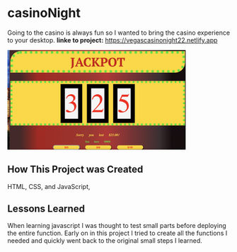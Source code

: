 # casinoNight

Going to the casino is always fun so I wanted to bring the casino experience to  your desktop. 
**linke to project:** https://vegascasinonight22.netlify.app

<img src= "Screen%20Shot%202022-04-23%20at%209.31.40%20PM.png" width =80%>


## How This Project was Created

HTML, CSS, and  JavaScript, 

## Lessons Learned
When learning javascript I was thought to test small parts before deploying the entire function. Early on in this project I tried to create all the functions I needed and quickly went back to the original small steps I learned.
